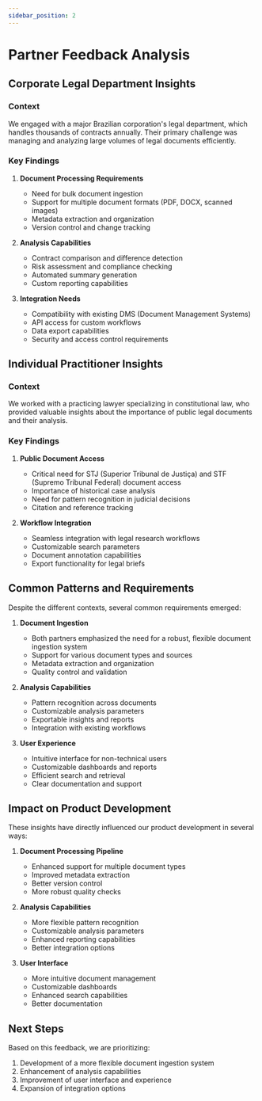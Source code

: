 ```yaml
---
sidebar_position: 2
---
```


# Partner Feedback Analysis

## Corporate Legal Department Insights

### Context
We engaged with a major Brazilian corporation's legal department, which handles thousands of contracts annually. Their primary challenge was managing and analyzing large volumes of legal documents efficiently.

### Key Findings

1. **Document Processing Requirements**
   - Need for bulk document ingestion
   - Support for multiple document formats (PDF, DOCX, scanned images)
   - Metadata extraction and organization
   - Version control and change tracking

2. **Analysis Capabilities**
   - Contract comparison and difference detection
   - Risk assessment and compliance checking
   - Automated summary generation
   - Custom reporting capabilities

3. **Integration Needs**
   - Compatibility with existing DMS (Document Management Systems)
   - API access for custom workflows
   - Data export capabilities
   - Security and access control requirements

## Individual Practitioner Insights

### Context
We worked with a practicing lawyer specializing in constitutional law, who provided valuable insights about the importance of public legal documents and their analysis.

### Key Findings

1. **Public Document Access**
   - Critical need for STJ (Superior Tribunal de Justiça) and STF (Supremo Tribunal Federal) document access
   - Importance of historical case analysis
   - Need for pattern recognition in judicial decisions
   - Citation and reference tracking

2. **Workflow Integration**
   - Seamless integration with legal research workflows
   - Customizable search parameters
   - Document annotation capabilities
   - Export functionality for legal briefs

## Common Patterns and Requirements

Despite the different contexts, several common requirements emerged:

1. **Document Ingestion**
   - Both partners emphasized the need for a robust, flexible document ingestion system
   - Support for various document types and sources
   - Metadata extraction and organization
   - Quality control and validation

2. **Analysis Capabilities**
   - Pattern recognition across documents
   - Customizable analysis parameters
   - Exportable insights and reports
   - Integration with existing workflows

3. **User Experience**
   - Intuitive interface for non-technical users
   - Customizable dashboards and reports
   - Efficient search and retrieval
   - Clear documentation and support

## Impact on Product Development

These insights have directly influenced our product development in several ways:

1. **Document Processing Pipeline**
   - Enhanced support for multiple document types
   - Improved metadata extraction
   - Better version control
   - More robust quality checks

2. **Analysis Capabilities**
   - More flexible pattern recognition
   - Customizable analysis parameters
   - Enhanced reporting capabilities
   - Better integration options

3. **User Interface**
   - More intuitive document management
   - Customizable dashboards
   - Enhanced search capabilities
   - Better documentation

## Next Steps

Based on this feedback, we are prioritizing:

1. Development of a more flexible document ingestion system
2. Enhancement of analysis capabilities
3. Improvement of user interface and experience
4. Expansion of integration options 